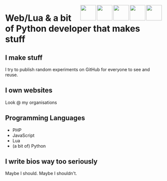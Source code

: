 <img align="right" src="https://upload.wikimedia.org/wikipedia/commons/thumb/9/99/Unofficial_JavaScript_logo_2.svg/1200px-Unofficial_JavaScript_logo_2.svg.png" height="50px"><img align="right" src="https://upload.wikimedia.org/wikipedia/commons/thumb/c/cf/Lua-Logo.svg/947px-Lua-Logo.svg.png" height="50px"><img align="right" src="https://www.php.net/images/logos/new-php-logo.png" height="50px"><img align="right" src="https://upload.wikimedia.org/wikipedia/commons/thumb/c/c3/Python-logo-notext.svg/1200px-Python-logo-notext.svg.png" width="50px" height="50px"><img align="right" src="https://meaxisnetwork.net/assets/images/square_logo.png" width="50px" height="50px">

# Web/Lua & a bit of Python developer that makes stuff
## I make stuff
I try to publish random experiments on GitHub for everyone to see and reuse.

## I own websites
Look @ my organisations

## Programming Languages
* PHP
* JavaScript
* Lua
* (a bit of) Python

## I write bios way too seriously
Maybe I should. Maybe I shouldn't.



